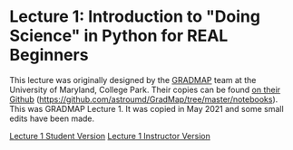 # Lecture 1: Introduction to \"Doing Science\" in Python for REAL Beginners

This lecture was originally designed by the [GRADMAP](https://www.umdgradmap.org/) team at the University of Maryland, College Park. Their copies can be found [on their Github](https://github.com/astroumd/GradMap/tree/master/notebooks) (https://github.com/astroumd/GradMap/tree/master/notebooks). This was GRADMAP Lecture 1. It was copied in May 2021 and some small edits have been made.

[Lecture 1 Student Version](https://colab.research.google.com/github/ramseykarim/paarc-seminars/blob/main/Lecture1/Student.ipynb)
[Lecture 1 Instructor Version](https://colab.research.google.com/github/ramseykarim/paarc-seminars/blob/main/Lecture1/Instructor.ipynb)
